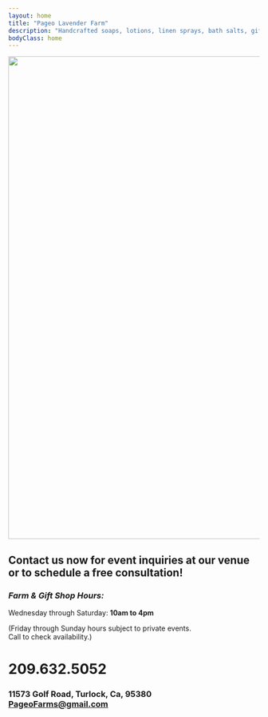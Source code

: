 ```yaml
---
layout: home
title: "Pageo Lavender Farm"
description: "Handcrafted soaps, lotions, linen sprays, bath salts, gift boxes, baskets and other unique items."
bodyClass: home
---
```

<div class="content">
<img width="965" src="http://pageolavenderfarm.com/assets/img/mothersday_2017.png">
</div>

## Contact us now for event inquiries at our venue or to schedule a free consultation!

### *Farm & Gift Shop Hours:*
Wednesday through Saturday: **10am to 4pm**<br>

(Friday through Sunday hours subject to private events.<br>Call to check availability.)

# 209.632.5052
 
### 11573 Golf Road, Turlock, Ca, 95380<br>PageoFarms@gmail.com
